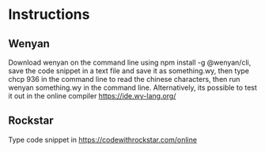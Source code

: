 # Instructions

## Wenyan

Download wenyan on the command line using npm install -g @wenyan/cli, save the code snippet in a text file and save it as something.wy, then type chcp 936 in the command line to read the chinese characters, then run wenyan something.wy in the command line. Alternatively, its possible to test it out in the online compiler https://ide.wy-lang.org/ 

## Rockstar

Type code snippet in https://codewithrockstar.com/online
